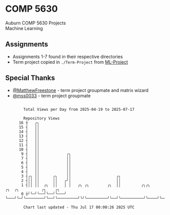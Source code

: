 # COMP 5630
Auburn COMP 5630 Projects  
Machine Learning

## Assignments
- Assignments 1-7 found in their respective directories
- Term project copied in `./Term-Project` from [ML-Project](https://github.com/wumphlett/ML-Project)

## Special Thanks
- [@MatthewFreestone](https://github.com/MatthewFreestone) - term project groupmate and matrix wizard
- [@mss0033](https://github.com/mss0033) - term project groupmate

```

        Total Views per Day from 2025-04-19 to 2025-07-17

        Repository Views
      16 ┼   ╭╮
      15 ┤   ││
      14 ┤   ││
      13 ┤   ││
      12 ┤   ││
      11 ┤   ││
      10 ┤   ││
       9 ┤   ││            ╭╮
       7 ┤   ││            ││
       6 ┤   ││            ││
       5 ┤   ││            ││
       4 ┤   ││            ││
       3 ┤╭╮ ││      ╭╮    ││                    ╭╮
       2 ┤││ ││      ││   ╭╯│                    ││
       1 ┤││ ││  ╭╮  ││   │ │   ╭╮ ╭╮        ╭╮  ││         ╭╮╭╮         ╭╮  ╭╮          ╭╮    ╭╮
       0 ┼╯╰─╯╰──╯╰──╯╰───╯ ╰───╯╰─╯╰────────╯╰──╯╰─────────╯╰╯╰─────────╯╰──╯╰──────────╯╰────╯╰──

        Chart last updated - Thu Jul 17 00:00:26 2025 UTC
        
```

